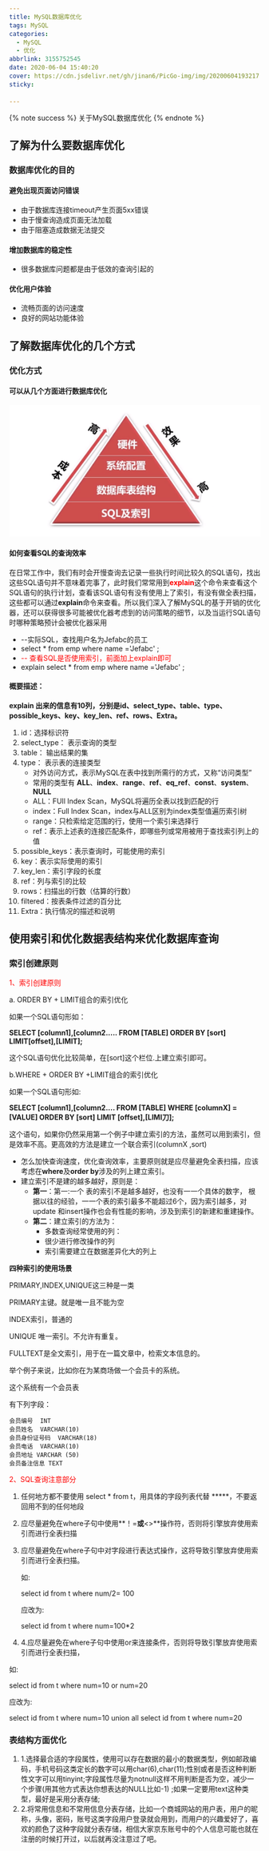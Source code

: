 ```yaml
---
title: MySQL数据库优化
tags: MySQL
categories:
  - MySQL
  - 优化
abbrlink: 3155752545
date: 2020-06-04 15:40:20
cover: https://cdn.jsdelivr.net/gh/jinan6/PicGo-img/img/20200604193217.jpeg
sticky:

---
```


{% note success %} 关于MySQL数据库优化 {% endnote %}

## 了解为什么要数据库优化

### 数据库优化的目的

#### 避免出现页面访问错误

- 由于数据库连接timeout产生页面5xx错误
- 由于慢查询造成页面无法加载
- 由于阻塞造成数据无法提交

#### 增加数据库的稳定性

- 很多数据库问题都是由于低效的查询引起的

#### 优化用户体验

- 流畅页面的访问速度
- 良好的网站功能体验

## 了解数据库优化的几个方式

### 优化方式

#### 可以从几个方面进行数据库优化

![优化方式](MySQL数据库优化/image-20200604155255484.png)

#### 如何查看SQL的查询效率

在日常工作中，我们有时会开慢查询去记录一些执行时间比较久的SQL语句，找出这些SQL语句并不意味着完事了，此时我们常常用到<span style="color:red">**explain**</span>这个命令来查看这个SQL语句的执行计划，查看该SQL语句有没有使用上了索引，有没有做全表扫描，这些都可以通过**explain**命令来查看。所以我们深入了解MySQL的基于开销的优化器，还可以获得很多可能被优化器考虑到的访问策略的细节，以及当运行SQL语句时哪种策略预计会被优化器采用

- --实际SQL，查找用户名为Jefabc的员工
- select * from emp where name ='Jefabc' ;
- <span style="color:red">-- 查看SQL是否使用索引，前面加上explain即可</span>
- explain  select * from emp where name ='Jefabc' ;



#### 概要描述：

**explain 出来的信息有10列，分别是id、select_type、table、type、possible_keys、key、key_len、ref、rows、Extra。**

1. id：选择标识符
2. select_type： 表示查询的类型
3. table： 输出结果的集
4. type： 表示表的连接类型
   - 对外访问方式，表示MySQL在表中找到所需行的方式，又称“访问类型”
   - 常用的类型有 **ALL**、**index**、**range**、**ref**、**eq_ref**、**const**、**system**、**NULL**
   - ALL：FUll Index Scan，MySQL将遍历全表以找到匹配的行
   - index：Full Index Scan，index与ALL区别为index类型值遍历索引树
   - range：只检索给定范围的行，使用一个索引来选择行
   - ref：表示上述表的连接匹配条件，即哪些列或常用被用于查找索引列上的值
5. possible_keys：表示查询时，可能使用的索引
6. key：表示实际使用的索引
7. key_len：索引字段的长度
8. ref：列与索引的比较
9. rows：扫描出的行数（估算的行数）
10. filtered：按表条件过滤的百分比
11. Extra：执行情况的描述和说明

## 使用索引和优化数据表结构来优化数据库查询

### 索引创建原则

<span style="color:red">1、索引创建原则</span>

a. ORDER BY +  LIMIT组合的索引优化

如果一个SQL语句形如：

**SELECT [column1],[column2..... FROM [TABLE] ORDER BY [sort] LIMIT[offset],[LIMIT];**

这个SQL语句优化比较简单，在[sort]这个栏位.上建立索引即可。



b.WHERE + ORDER BY +LIMIT组合的索引优化



如果一个SQL语句形如:

**SELECT [column1],[column2.... FROM [TABLE] WHERE [columnX] =[VALUE] ORDER BY [sort] LIMIT [offset],[LIMI刀];** 

这个语句，如果你仍然采用第一个例子中建立索引的方法，虽然可以用到索引，但是效率不高。更高效的方法是建立一个联合索引(columnX ,sort)

- 怎么加快查询速度，优化查询效率，主要原则就是应尽量避免全表扫描，应该考虑在**where**及**order by**涉及的列上建立索引。
- 建立索引不是建的越多越好，原则是：
  - **第一**：第一:一个 表的索引不是越多越好，也没有一一个具体的数字， 根据以往的经验，一一个表的索引最多不能超过6个，因为索引越多，对update 和insert操作也会有性能的影响，涉及到索引的新建和重建操作。
  - **第二**：建立索引的方法为：
    - 多数查询经常使用的列：
    - 很少进行修改操作的列
    - 索引需要建立在数据差异化大的列上

**四种索引的使用场景**

PRIMARY,INDEX,UNIQUE这三种是一类

PRIMARY主键。就是唯一且不能为空

INDEX索引，普通的

UNIQUE 唯一索引。不允许有重复。

FULLTEXT是全文索引，用于在一篇文章中，检索文本信息的。

举个例子来说，比如你在为某商场做一个会员卡的系统。

这个系统有一个会员表

有下列字段：

````code
会员编号  INT
会员姓名  VARCHAR(10)
会员身份证号码  VARCHAR(18)
会员电话  VARCHAR(10)
会员地址 VARCHAR (50)
会员备注信息 TEXT

````

<span style="color:red">2、SQL查询注意部分</span>

1. 任何地方都不要使用 select * from t，用具体的字段列表代替  *****，不要返回用不到的任何地段

2. 应尽量避免在where子句中使用**！=**或**<>**操作符，否则将引擎放弃使用索引而进行全表扫描

3. 应尽量避免在where子句中对字段进行表达式操作，这将导致引擎放弃使用索引而进行全表扫描。

   如:

   select id from t where num/2= 100

   应改为: 

   select id from t where num=100*2

4. 4.应尽量避免在where子句中使用or来连接条件，否则将导致引擎放弃使用索引而进行全表扫描，

如:

select id from t where num=10 or num=20

应改为:

select id from t where num=10 union all select id from t where num=20

### 表结构方面优化

1. 1.选择最合适的字段属性，使用可以存在数据的最小的数据类型，例如邮政编码，手机号码这类定长的数字可以用char(6),char(11);性别或者是否这种判断性文字可以用tinyint;字段属性尽量为notnull这样不用判断是否为空，减少一个步骤(用其他方式表达你想表达的NULL比如-1) ;如果一定要用text这种类型，最好是采用分表存储; 
2. 2.将常用信息和不常用信息分表存储，比如一个商城网站的用户表，用户的昵称，头像，密码，账号这类字段用户登录就会用到，而用户的兴趣爱好了，喜欢的颜色了这种字段就分表存储，相信大家京东账号中的个人信息可能也就在注册的时候打开过，以后就再没注意过了吧。

